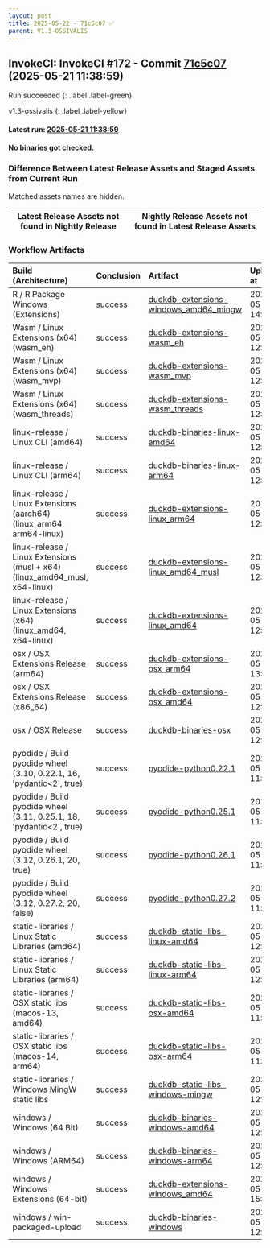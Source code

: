 ```yaml
---
layout: post
title: 2025-05-22 - 71c5c07 ✅
parent: V1.3-OSSIVALIS
---
```



## InvokeCI: InvokeCI #172 - Commit [71c5c07](https://github.com/duckdb/duckdb/actions/runs/15161180440) (2025-05-21 11:38:59)
 Run succeeded
{: .label .label-green}

v1.3-ossivalis
{: .label .label-yellow}

#### Latest run: [ 2025-05-21 11:38:59 ](https://github.com/duckdb/duckdb/actions/runs/15161180440)

#### No binaries got checked.


### Difference Between Latest Release Assets and Staged Assets from Current Run
Matched assets names are hidden.

| Latest Release Assets not found in Nightly Release   | Nightly Release Assets not found in Latest Release Assets   |
|------------------------------------------------------|-------------------------------------------------------------|

### Workflow Artifacts

| Build (Architecture)                                                        | Conclusion   | Artifact                                                                                                                | Uploaded at         |
|:----------------------------------------------------------------------------|:-------------|:------------------------------------------------------------------------------------------------------------------------|:--------------------|
| R / R Package Windows (Extensions)                                          | success      | [duckdb-extensions-windows_amd64_mingw](https://github.com/duckdb/duckdb/actions/runs/15161180440/artifacts/3169440643) | 2025-05-21 14:47:59 |
| Wasm / Linux Extensions (x64) (wasm_eh)                                     | success      | [duckdb-extensions-wasm_eh](https://github.com/duckdb/duckdb/actions/runs/15161180440/artifacts/3168246077)             | 2025-05-21 12:26:00 |
| Wasm / Linux Extensions (x64) (wasm_mvp)                                    | success      | [duckdb-extensions-wasm_mvp](https://github.com/duckdb/duckdb/actions/runs/15161180440/artifacts/3168245203)            | 2025-05-21 12:25:52 |
| Wasm / Linux Extensions (x64) (wasm_threads)                                | success      | [duckdb-extensions-wasm_threads](https://github.com/duckdb/duckdb/actions/runs/15161180440/artifacts/3168266571)        | 2025-05-21 12:28:49 |
| linux-release / Linux CLI (amd64)                                           | success      | [duckdb-binaries-linux-amd64](https://github.com/duckdb/duckdb/actions/runs/15161180440/artifacts/3168275593)           | 2025-05-21 12:30:02 |
| linux-release / Linux CLI (arm64)                                           | success      | [duckdb-binaries-linux-arm64](https://github.com/duckdb/duckdb/actions/runs/15161180440/artifacts/3168287800)           | 2025-05-21 12:31:43 |
| linux-release / Linux Extensions (aarch64) (linux_arm64, arm64-linux)       | success      | [duckdb-extensions-linux_arm64](https://github.com/duckdb/duckdb/actions/runs/15161180440/artifacts/3168453961)         | 2025-05-21 12:53:55 |
| linux-release / Linux Extensions (musl + x64) (linux_amd64_musl, x64-linux) | success      | [duckdb-extensions-linux_amd64_musl](https://github.com/duckdb/duckdb/actions/runs/15161180440/artifacts/3168326659)    | 2025-05-21 12:37:05 |
| linux-release / Linux Extensions (x64) (linux_amd64, x64-linux)             | success      | [duckdb-extensions-linux_amd64](https://github.com/duckdb/duckdb/actions/runs/15161180440/artifacts/3168101064)         | 2025-05-21 12:06:10 |
| osx / OSX Extensions Release (arm64)                                        | success      | [duckdb-extensions-osx_arm64](https://github.com/duckdb/duckdb/actions/runs/15161180440/artifacts/3168536147)           | 2025-05-21 13:04:32 |
| osx / OSX Extensions Release (x86_64)                                       | success      | [duckdb-extensions-osx_amd64](https://github.com/duckdb/duckdb/actions/runs/15161180440/artifacts/3168477582)           | 2025-05-21 12:56:58 |
| osx / OSX Release                                                           | success      | [duckdb-binaries-osx](https://github.com/duckdb/duckdb/actions/runs/15161180440/artifacts/3168109863)                   | 2025-05-21 12:07:28 |
| pyodide / Build pyodide wheel (3.10, 0.22.1, 16, 'pydantic<2', true)        | success      | [pyodide-python0.22.1](https://github.com/duckdb/duckdb/actions/runs/15161180440/artifacts/3168033777)                  | 2025-05-21 11:56:28 |
| pyodide / Build pyodide wheel (3.11, 0.25.1, 18, 'pydantic<2', true)        | success      | [pyodide-python0.25.1](https://github.com/duckdb/duckdb/actions/runs/15161180440/artifacts/3168028562)                  | 2025-05-21 11:55:44 |
| pyodide / Build pyodide wheel (3.12, 0.26.1, 20, true)                      | success      | [pyodide-python0.26.1](https://github.com/duckdb/duckdb/actions/runs/15161180440/artifacts/3168027255)                  | 2025-05-21 11:55:32 |
| pyodide / Build pyodide wheel (3.12, 0.27.2, 20, false)                     | success      | [pyodide-python0.27.2](https://github.com/duckdb/duckdb/actions/runs/15161180440/artifacts/3168028630)                  | 2025-05-21 11:55:44 |
| static-libraries / Linux Static Libraries (amd64)                           | success      | [duckdb-static-libs-linux-amd64](https://github.com/duckdb/duckdb/actions/runs/15161180440/artifacts/3168081078)        | 2025-05-21 12:03:21 |
| static-libraries / Linux Static Libraries (arm64)                           | success      | [duckdb-static-libs-linux-arm64](https://github.com/duckdb/duckdb/actions/runs/15161180440/artifacts/3168089493)        | 2025-05-21 12:04:33 |
| static-libraries / OSX static libs (macos-13, amd64)                        | success      | [duckdb-static-libs-osx-amd64](https://github.com/duckdb/duckdb/actions/runs/15161180440/artifacts/3168026498)          | 2025-05-21 11:55:25 |
| static-libraries / OSX static libs (macos-14, arm64)                        | success      | [duckdb-static-libs-osx-arm64](https://github.com/duckdb/duckdb/actions/runs/15161180440/artifacts/3167982761)          | 2025-05-21 11:48:52 |
| static-libraries / Windows MingW static libs                                | success      | [duckdb-static-libs-windows-mingw](https://github.com/duckdb/duckdb/actions/runs/15161180440/artifacts/3168374696)      | 2025-05-21 12:43:39 |
| windows / Windows (64 Bit)                                                  | success      | [duckdb-binaries-windows-amd64](https://github.com/duckdb/duckdb/actions/runs/15161180440/artifacts/3168238238)         | 2025-05-21 12:24:52 |
| windows / Windows (ARM64)                                                   | success      | [duckdb-binaries-windows-arm64](https://github.com/duckdb/duckdb/actions/runs/15161180440/artifacts/3168405633)         | 2025-05-21 12:47:37 |
| windows / Windows Extensions (64-bit)                                       | success      | [duckdb-extensions-windows_amd64](https://github.com/duckdb/duckdb/actions/runs/15161180440/artifacts/3169612348)       | 2025-05-21 15:06:21 |
| windows / win-packaged-upload                                               | success      | [duckdb-binaries-windows](https://github.com/duckdb/duckdb/actions/runs/15161180440/artifacts/3168408028)               | 2025-05-21 12:47:55 |
